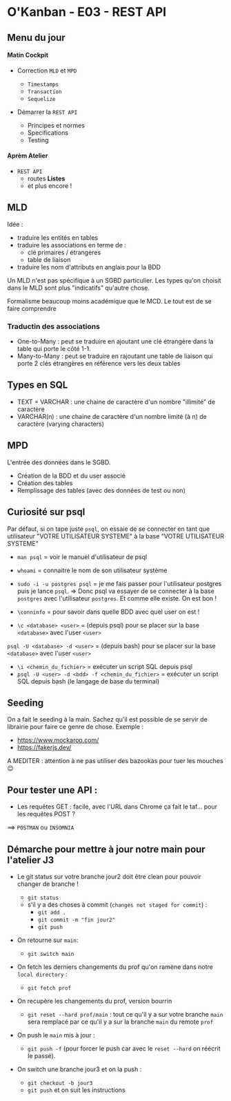 # O'Kanban - E03 - REST API

## Menu du jour 

#### Matin Cockpit 

- Correction `MLD` et `MPD`
  - `Timestamps`
  - `Transaction`
  - `Sequelize`

- Démarrer la `REST API`
  - Principes et normes
  - Specifications
  - Testing

#### Aprèm Atelier

- `REST API` 
  - routes **Listes**
  - et plus encore !


## MLD

Idée : 
- traduire les entités en tables
- traduire les associations en terme de :
  - clé primaires / étrangères
  - table de liaison
- traduire les nom d'attributs en anglais pour la BDD

Un MLD n'est pas spécifique à un SGBD particulier. Les types qu'on choisit dans le MLD sont plus "indicatifs" qu'autre chose.

Formalisme beaucoup moins académique que le MCD. Le tout est de se faire comprendre

### Traductin des associations

- One-to-Many : peut se traduire en ajoutant une clé étrangère dans la table qui porte le côté 1-1. 
- Many-to-Many : peut se traduire en rajoutant une table de liaison qui porte 2 clés étrangères en référence vers les deux tables

## Types en SQL

- TEXT = VARCHAR : une chaine de caractère d'un nombre "illimité" de caractère
- VARCHAR(n) : une chaine de caractère d'un nombre limité (à n) de caractère (varying characters)


## MPD

L'entrée des données dans le SGBD.

- Création de la BDD et du user associé
- Création des tables
- Remplissage des tables (avec des données de test ou non)

## Curiosité sur psql

Par défaut, si on tape juste `psql`, on essaie de se connecter en tant que utilisateur "VOTRE UTILISATEUR SYSTEME" à la base "VOTRE UTILISATEUR SYSTEME"

- `man psql` = voir le manuel d'utilisateur de psql
- `whoami` = connaitre le nom de son utilisateur système

- `sudo -i -u postgres psql` = je me fais passer pour l'utilisateur postgres puis je lance `psql`. => Donc psql va essayer de se connecter à la base `postgres` avec l'utilisateur `postgres`. Et comme elle existe. On est bon ! 


- `\conninfo` = pour savoir dans quelle BDD avec quel user on est !

- `\c <database> <user>` = (depuis psql) pour se placer sur la base `<database>` avec l'user `<user>`

`psql -U <database> -d <user>` = (depuis bash) pour se placer sur la base `<database>` avec l'user `<user>`

- `\i <chemin_du_fichier>` = exécuter un script SQL depuis psql
- `psql -U <user> -d <bdd> -f <chemin_du_fichier>` = exécuter un script SQL depuis bash (le langage de base du terminal)


## Seeding

On a fait le seeding à la main. Sachez qu'il est possible de se servir de librairie pour faire ce genre de chose. Exemple : 
- https://www.mockaroo.com/
- https://fakerjs.dev/

A MEDITER : attention à ne pas utiliser des bazookas pour tuer les mouches :wink:


## Pour tester une API :

- Les requêtes GET : facile, avec l'URL dans Chrome ça fait le taf... pour les requêtes POST ?

==> `POSTMAN` ou `INSOMNIA`


## Démarche pour mettre à jour notre main pour l'atelier J3

- Le git status sur votre branche jour2 doit être clean pour pouvoir changer de branche !
  - `git status`
  - s'il y a des choses à commit (`changes not staged for commit`) : 
    - `git add .`
    - `git commit -m "fin jour2"`
    - `git push`

- On retourne sur `main`: 
  - `git switch main`

- On fetch les derniers changements du prof qu'on ramène dans notre `local directory` : 
  - `git fetch prof`

- On recupère les changements du prof, version bourrin 
  - `git reset --hard prof/main` : tout ce qu'il y a sur votre branche `main` sera remplacé par ce qu'il y a sur la branche `main` du remote `prof`

- On push le `main` mis à jour : 
  - `git push -f` (pour forcer le push car avec le `reset --hard` on réécrit le passé).

- On switch une branche jour3 et on la push : 
  - `git checkout -b jour3`
  - `git push` et on suit les instructions
